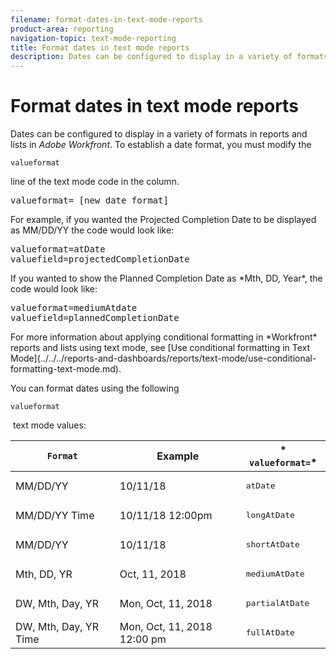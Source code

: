 ```yaml
---
filename: format-dates-in-text-mode-reports
product-area: reporting
navigation-topic: text-mode-reporting
title: Format dates in text mode reports
description: Dates can be configured to display in a variety of formats in reports and lists in Adobe Workfront. To establish a date format, you must modify the valueformat line of the text mode code in the column.
---
```


# Format dates in text mode reports

Dates can be configured to display in a variety of formats in reports and lists in *Adobe Workfront*. To establish a date format, you must modify the 

```
valueformat
```

line of the text mode code in the column.
<pre>valueformat=&nbsp;[new date format]</pre>For example, if you wanted the Projected Completion Date to be displayed as MM/DD/YY the code would look like:
<pre>valueformat=atDate<br>valuefield=projectedCompletionDate&nbsp;</pre>If you wanted to show the Planned Completion Date as *Mth, DD, Year*, the code would look like:
<pre>valueformat=mediumAtdate<br>valuefield=plannedCompletionDate</pre>For more information about applying conditional formatting in *Workfront* reports and lists using text mode, see [Use conditional formatting in Text Mode](../../../reports-and-dashboards/reports/text-mode/use-conditional-formatting-text-mode.md).

You can format dates using the following 

```
valueformat
```

&nbsp;text mode values:

| `Format`  |Example  |* `valueformat=`* |
|---|---|---|
| MM/DD/YY |10/11/18 |<pre>atDate</pre> |
| MM/DD/YY Time |10/11/18 12:00pm |<pre>longAtDate</pre> |
| MM/DD/YY |10/11/18 |<pre>shortAtDate</pre> |
| Mth, DD, YR |Oct, 11, 2018 |<pre>mediumAtDate</pre> |
| DW, Mth, Day, YR |Mon, Oct, 11, 2018 |<pre>partialAtDate</pre> |
| DW, Mth, Day, YR Time |Mon, Oct, 11, 2018 12:00 pm |<pre>fullAtDate</pre> |


